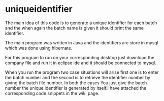 # uniqueidentifier


The main idea of this code is to generate a unique
identifier for each batch and the when again the 
batch name is given it should print the same identifier.


The main program was written in Java and the identifiers
are store in mysql which was done using hibernate.

For this program to run on your corresponding desktop
just download the company file and run it in eclipse 
ide and it should be connected to mysql.

When you run the program two case situations will arise
first one is to enter the batch number and the second is to retrieve 
the identifier number by giving the batch file number.
 In both the cases You just give the batch number the 
unique identifier is generated by itself.I have attached the 
corresponding code snippets in the wiki page.







